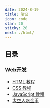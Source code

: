 ```yaml
---
date: 2024-8-19
title: 笔记
icon: code
star: 20
sticky: 20
next: ./html/
---
```


## 目录

### Web开发

* [HTML 教程](./html/README.md)
* [CSS 教程](./css/README.md)
* [JavaScript 教程](./js/README.md)
* [太空人吃金币](https://godhorse0218.github.io/godhorse.github.io/Games/game1/index.html)
